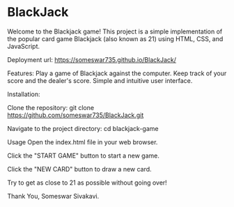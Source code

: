 # BlackJack
Welcome to the Blackjack game! This project is a simple implementation of the popular card game Blackjack (also known as 21) using HTML, CSS, and JavaScript.

Deployment url: https://someswar735.github.io/BlackJack/

Features:
Play a game of Blackjack against the computer.
Keep track of your score and the dealer's score.
Simple and intuitive user interface.

Installation:

Clone the repository:
git clone https://github.com/someswar735/BlackJack.git

Navigate to the project directory:
cd blackjack-game

Usage
Open the index.html file in your web browser.

Click the "START GAME" button to start a new game.

Click the "NEW CARD" button to draw a new card.

Try to get as close to 21 as possible without going over!

Thank You,
Someswar Sivakavi.
